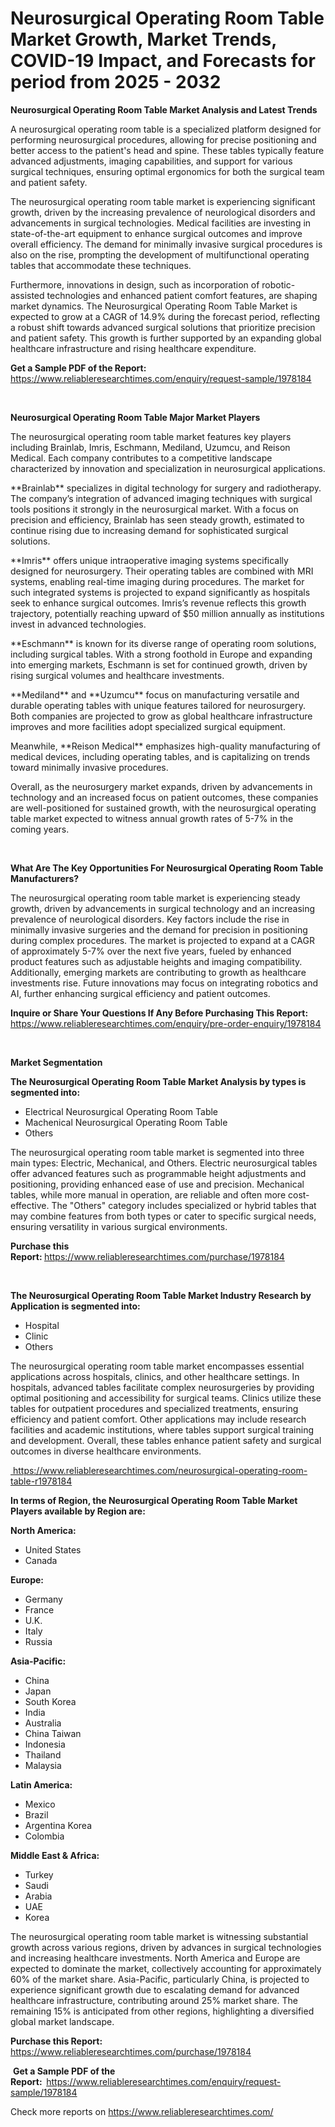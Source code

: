 <p><h1>Neurosurgical Operating Room Table Market Growth, Market Trends, COVID-19 Impact, and Forecasts for period from 2025 - 2032</h1></p><p><strong>Neurosurgical Operating Room Table Market Analysis and Latest Trends</strong></p>
<p><p>A neurosurgical operating room table is a specialized platform designed for performing neurosurgical procedures, allowing for precise positioning and better access to the patient's head and spine. These tables typically feature advanced adjustments, imaging capabilities, and support for various surgical techniques, ensuring optimal ergonomics for both the surgical team and patient safety.</p><p>The neurosurgical operating room table market is experiencing significant growth, driven by the increasing prevalence of neurological disorders and advancements in surgical technologies. Medical facilities are investing in state-of-the-art equipment to enhance surgical outcomes and improve overall efficiency. The demand for minimally invasive surgical procedures is also on the rise, prompting the development of multifunctional operating tables that accommodate these techniques.</p><p>Furthermore, innovations in design, such as incorporation of robotic-assisted technologies and enhanced patient comfort features, are shaping market dynamics. The Neurosurgical Operating Room Table Market is expected to grow at a CAGR of 14.9% during the forecast period, reflecting a robust shift towards advanced surgical solutions that prioritize precision and patient safety. This growth is further supported by an expanding global healthcare infrastructure and rising healthcare expenditure.</p></p>
<p><strong>Get a Sample PDF of the Report:&nbsp;</strong> <a href="https://www.reliableresearchtimes.com/enquiry/request-sample/1978184?utm_campaign=2956&utm_medium=2&utm_source=Github&utm_content=ia&utm_term=05032025&utm_id=neurosurgical-operating-room-table">https://www.reliableresearchtimes.com/enquiry/request-sample/1978184</a></p>
<p>&nbsp;</p>
<p><strong>Neurosurgical Operating Room Table Major Market Players</strong></p>
<p><p>The neurosurgical operating room table market features key players including Brainlab, Imris, Eschmann, Mediland, Uzumcu, and Reison Medical. Each company contributes to a competitive landscape characterized by innovation and specialization in neurosurgical applications.</p><p>**Brainlab** specializes in digital technology for surgery and radiotherapy. The company’s integration of advanced imaging techniques with surgical tools positions it strongly in the neurosurgical market. With a focus on precision and efficiency, Brainlab has seen steady growth, estimated to continue rising due to increasing demand for sophisticated surgical solutions.</p><p>**Imris** offers unique intraoperative imaging systems specifically designed for neurosurgery. Their operating tables are combined with MRI systems, enabling real-time imaging during procedures. The market for such integrated systems is projected to expand significantly as hospitals seek to enhance surgical outcomes. Imris’s revenue reflects this growth trajectory, potentially reaching upward of $50 million annually as institutions invest in advanced technologies.</p><p>**Eschmann** is known for its diverse range of operating room solutions, including surgical tables. With a strong foothold in Europe and expanding into emerging markets, Eschmann is set for continued growth, driven by rising surgical volumes and healthcare investments.</p><p>**Mediland** and **Uzumcu** focus on manufacturing versatile and durable operating tables with unique features tailored for neurosurgery. Both companies are projected to grow as global healthcare infrastructure improves and more facilities adopt specialized surgical equipment.</p><p>Meanwhile, **Reison Medical** emphasizes high-quality manufacturing of medical devices, including operating tables, and is capitalizing on trends toward minimally invasive procedures.</p><p>Overall, as the neurosurgery market expands, driven by advancements in technology and an increased focus on patient outcomes, these companies are well-positioned for sustained growth, with the neurosurgical operating table market expected to witness annual growth rates of 5-7% in the coming years.</p></p>
<p>&nbsp;</p>
<p><strong>What Are The Key Opportunities For Neurosurgical Operating Room Table Manufacturers?</strong></p>
<p><p>The neurosurgical operating room table market is experiencing steady growth, driven by advancements in surgical technology and an increasing prevalence of neurological disorders. Key factors include the rise in minimally invasive surgeries and the demand for precision in positioning during complex procedures. The market is projected to expand at a CAGR of approximately 5-7% over the next five years, fueled by enhanced product features such as adjustable heights and imaging compatibility. Additionally, emerging markets are contributing to growth as healthcare investments rise. Future innovations may focus on integrating robotics and AI, further enhancing surgical efficiency and patient outcomes.</p></p>
<p><strong>Inquire or Share Your Questions If Any Before Purchasing This Report:</strong> <a href="https://www.reliableresearchtimes.com/enquiry/pre-order-enquiry/1978184?utm_campaign=2956&utm_medium=2&utm_source=Github&utm_content=ia&utm_term=05032025&utm_id=neurosurgical-operating-room-table">https://www.reliableresearchtimes.com/enquiry/pre-order-enquiry/1978184</a></p>
<p>&nbsp;</p>
<p><strong>Market Segmentation</strong></p>
<p><strong>The Neurosurgical Operating Room Table Market Analysis by types is segmented into:</strong></p>
<p><ul><li>Electrical Neurosurgical Operating Room Table</li><li>Machenical Neurosurgical Operating Room Table</li><li>Others</li></ul></p>
<p><p>The neurosurgical operating room table market is segmented into three main types: Electric, Mechanical, and Others. Electric neurosurgical tables offer advanced features such as programmable height adjustments and positioning, providing enhanced ease of use and precision. Mechanical tables, while more manual in operation, are reliable and often more cost-effective. The "Others" category includes specialized or hybrid tables that may combine features from both types or cater to specific surgical needs, ensuring versatility in various surgical environments.</p></p>
<p><strong>Purchase this Report:&nbsp;</strong><a href="https://www.reliableresearchtimes.com/purchase/1978184?utm_campaign=2956&utm_medium=2&utm_source=Github&utm_content=ia&utm_term=05032025&utm_id=neurosurgical-operating-room-table">https://www.reliableresearchtimes.com/purchase/1978184</a></p>
<p>&nbsp;</p>
<p><strong>The Neurosurgical Operating Room Table Market Industry Research by Application is segmented into:</strong></p>
<p><ul><li>Hospital</li><li>Clinic</li><li>Others</li></ul></p>
<p><p>The neurosurgical operating room table market encompasses essential applications across hospitals, clinics, and other healthcare settings. In hospitals, advanced tables facilitate complex neurosurgeries by providing optimal positioning and accessibility for surgical teams. Clinics utilize these tables for outpatient procedures and specialized treatments, ensuring efficiency and patient comfort. Other applications may include research facilities and academic institutions, where tables support surgical training and development. Overall, these tables enhance patient safety and surgical outcomes in diverse healthcare environments.</p></p>
<p><a href="https://www.reliableresearchtimes.com/neurosurgical-operating-room-table-r1978184?utm_campaign=2956&utm_medium=2&utm_source=Github&utm_content=ia&utm_term=05032025&utm_id=neurosurgical-operating-room-table">&nbsp;https://www.reliableresearchtimes.com/neurosurgical-operating-room-table-r1978184</a></p>
<p><strong>In terms of Region, the Neurosurgical Operating Room Table Market Players available by Region are:</strong></p>
<p>
    <p> <strong> North America: </strong>
        <ul>
            <li>United States</li>
            <li>Canada</li>
        </ul>
        </p> 
    <p> <strong> Europe: </strong>
        <ul>
            <li>Germany</li>
            <li>France</li>
            <li>U.K.</li>
            <li>Italy</li>
            <li>Russia</li>
        </ul>
        </p> 
    <p> <strong> Asia-Pacific: </strong>
        <ul>
            <li>China</li>
            <li>Japan</li>
            <li>South Korea</li>
            <li>India</li>
            <li>Australia</li>
            <li>China Taiwan</li>
            <li>Indonesia</li>
            <li>Thailand</li>
            <li>Malaysia</li>
        </ul>
        </p> 
    <p> <strong> Latin America: </strong>
        <ul>
            <li>Mexico</li>
            <li>Brazil</li>
            <li>Argentina Korea</li>
            <li>Colombia</li>
        </ul>
        </p> 
    <p> <strong> Middle East & Africa: </strong>
        <ul>
            <li>Turkey</li>
            <li>Saudi</li>
            <li>Arabia</li>
            <li>UAE</li>
            <li>Korea</li>
        </ul>
    </p>
    </p>
<p><p>The neurosurgical operating room table market is witnessing substantial growth across various regions, driven by advances in surgical technologies and increasing healthcare investments. North America and Europe are expected to dominate the market, collectively accounting for approximately 60% of the market share. Asia-Pacific, particularly China, is projected to experience significant growth due to escalating demand for advanced healthcare infrastructure, contributing around 25% market share. The remaining 15% is anticipated from other regions, highlighting a diversified global market landscape.</p></p>
<p><strong>Purchase this Report: </strong><a href="https://www.reliableresearchtimes.com/purchase/1978184?utm_campaign=2956&utm_medium=2&utm_source=Github&utm_content=ia&utm_term=05032025&utm_id=neurosurgical-operating-room-table">https://www.reliableresearchtimes.com/purchase/1978184</a></p>
<p>&nbsp;<strong>Get a Sample PDF of the Report:&nbsp;&nbsp;</strong><a href="https://www.reliableresearchtimes.com/enquiry/request-sample/1978184?utm_campaign=2956&utm_medium=2&utm_source=Github&utm_content=ia&utm_term=05032025&utm_id=neurosurgical-operating-room-table">https://www.reliableresearchtimes.com/enquiry/request-sample/1978184</a></p>
<p><strong></strong></p>
<p>Check more reports on <a href="https://www.reliableresearchtimes.com/?utm_campaign=2956&utm_medium=2&utm_source=Github&utm_content=ia&utm_term=05032025&utm_id=neurosurgical-operating-room-table">https://www.reliableresearchtimes.com/</a></p>